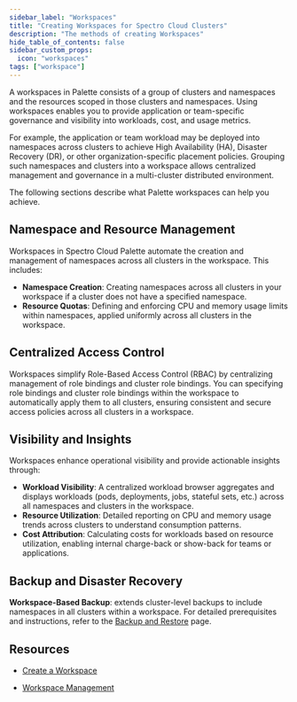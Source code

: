 ```yaml
---
sidebar_label: "Workspaces"
title: "Creating Workspaces for Spectro Cloud Clusters"
description: "The methods of creating Workspaces"
hide_table_of_contents: false
sidebar_custom_props:
  icon: "workspaces"
tags: ["workspace"]
---
```


A workspaces in Palette consists of a group of clusters and namespaces and the resources scoped in those clusters and
namespaces. Using workspaces enables you to provide application or team-specific governance and visibility into
workloads, cost, and usage metrics.

For example, the application or team workload may be deployed into namespaces across clusters to achieve High
Availability (HA), Disaster Recovery (DR), or other organization-specific placement policies. Grouping such namespaces
and clusters into a workspace allows centralized management and governance in a multi-cluster distributed environment.

The following sections describe what Palette workspaces can help you achieve.

## Namespace and Resource Management

Workspaces in Spectro Cloud Palette automate the creation and management of namespaces across all clusters in the
workspace. This includes:

- **Namespace Creation**: Creating namespaces across all clusters in your workspace if a cluster does not have a
  specified namespace.
- **Resource Quotas**: Defining and enforcing CPU and memory usage limits within namespaces, applied uniformly across
  all clusters in the workspace.

## Centralized Access Control

Workspaces simplify Role-Based Access Control (RBAC) by centralizing management of role bindings and cluster role
bindings. You can specifying role bindings and cluster role bindings within the workspace to automatically apply them to
all clusters, ensuring consistent and secure access policies across all clusters in a workspace.

## Visibility and Insights

Workspaces enhance operational visibility and provide actionable insights through:

- **Workload Visibility**: A centralized workload browser aggregates and displays workloads (pods, deployments, jobs,
  stateful sets, etc.) across all namespaces and clusters in the workspace.
- **Resource Utilization**: Detailed reporting on CPU and memory usage trends across clusters to understand consumption
  patterns.
- **Cost Attribution**: Calculating costs for workloads based on resource utilization, enabling internal charge-back or
  show-back for teams or applications.

## Backup and Disaster Recovery

**Workspace-Based Backup**: extends cluster-level backups to include namespaces in all clusters within a workspace. For
detailed prerequisites and instructions, refer to the
[Backup and Restore](../clusters/cluster-management/backup-restore/backup-restore.md) page.

## Resources

- [Create a Workspace](./adding-a-new-workspace.md)

- [Workspace Management](./workspace-mgmt/workspace-mgmt.md)
